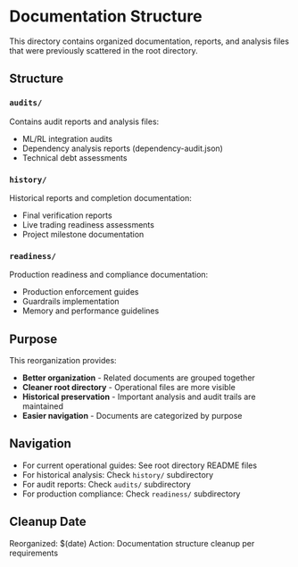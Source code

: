 # Documentation Structure

This directory contains organized documentation, reports, and analysis files that were previously scattered in the root directory.

## Structure

### `audits/`
Contains audit reports and analysis files:
- ML/RL integration audits
- Dependency analysis reports (dependency-audit.json)
- Technical debt assessments

### `history/`
Historical reports and completion documentation:
- Final verification reports
- Live trading readiness assessments
- Project milestone documentation

### `readiness/`
Production readiness and compliance documentation:
- Production enforcement guides
- Guardrails implementation
- Memory and performance guidelines

## Purpose

This reorganization provides:
- **Better organization** - Related documents are grouped together
- **Cleaner root directory** - Operational files are more visible
- **Historical preservation** - Important analysis and audit trails are maintained
- **Easier navigation** - Documents are categorized by purpose

## Navigation

- For current operational guides: See root directory README files
- For historical analysis: Check `history/` subdirectory  
- For audit reports: Check `audits/` subdirectory
- For production compliance: Check `readiness/` subdirectory

## Cleanup Date

Reorganized: $(date)
Action: Documentation structure cleanup per requirements